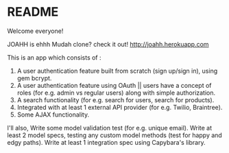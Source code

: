 # README

Welcome everyone!

JOAHH is ehhh Mudah clone? check it out! http://joahh.herokuapp.com

This is an app which consists of :

1. A user authentication feature built from scratch (sign up/sign in), using gem bcrypt. 
2. A user authentication feature using OAuth || users have a concept of roles (for e.g. admin vs regular users) along with simple authorization.
3. A search functionality (for e.g. search for users, search for products). 
4. Integrated with at least 1 external API provider (for e.g. Twilio, Braintree).
5. Some AJAX functionality.

I'll also,
Write some model validation test (for e.g. unique email).
Write at least 2 model specs, testing any custom model methods (test for happy and edgy paths).
Write at least 1 integration spec using Capybara's library.
